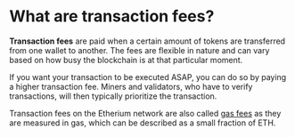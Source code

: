 # What are transaction fees?

**Transaction fees** are paid when a certain amount of tokens are transferred from one wallet to another. 
The fees are flexible in nature and can vary based on how busy the blockchain is at that particular moment. 

If you want your transaction to be executed ASAP, you can do so by paying a higher transaction fee. 
Miners and validators, who have to verify transactions, will then typically prioritize the transaction.

Transaction fees on the Etherium network are also called [gas fees](gas_fees.md) as they are measured in gas, which can be described as a small fraction of ETH. 
